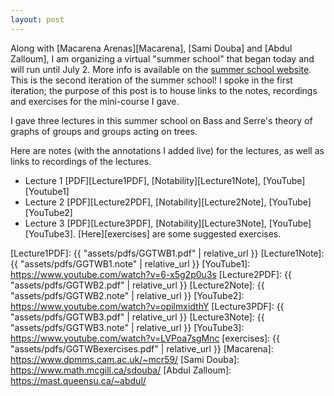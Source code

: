 ```yaml
---
layout: post
---
```

Along with [Macarena Arenas][Macarena], [Sami Douba] and [Abdul Zalloum],
I am organizing a virtual "summer school" that began today and will run until July 2.
More info is available on the [summer school website](https://sites.google.com/view/ggtwbii/home?authuser=0).
This is the second iteration of the summer school!
I spoke in the first iteration; the purpose of this post is to house links to the notes,
recordings and exercises for the mini-course I gave.

I gave three lectures in this summer school on Bass and Serre's theory
of graphs of groups and groups acting on trees.

Here are notes (with the annotations I added live)
for the lectures, as well as links to recordings of the lectures.
 - Lecture 1 [PDF][Lecture1PDF], [Notability][Lecture1Note], [YouTube][Youtube1]
 - Lecture 2 [PDF][Lecture2PDF], [Notability][Lecture2Note], [YouTube][YouTube2]
 - Lecture 3 [PDF][Lecture3PDF], [Notability][Lecture3Note], [YouTube][YouTube3].
[Here][exercises] are some suggested exercises.

[Lecture1PDF]: {{ "assets/pdfs/GGTWB1.pdf" | relative_url }}
[Lecture1Note]: {{ "assets/pdfs/GGTWB1.note" | relative_url }}
[YouTube1]:  https://www.youtube.com/watch?v=6-x5g2p0u3s
[Lecture2PDF]: {{ "assets/pdfs/GGTWB2.pdf" | relative_url }}
[Lecture2Note]: {{ "assets/pdfs/GGTWB2.note" | relative_url }}
[YouTube2]: https://www.youtube.com/watch?v=opilmxidthY
[Lecture3PDF]: {{ "assets/pdfs/GGTWB3.pdf" | relative_url }}
[Lecture3Note]: {{ "assets/pdfs/GGTWB3.note" | relative_url }}
[YouTube3]: https://www.youtube.com/watch?v=LVPoa7sgMnc
[exercises]: {{ "assets/pdfs/GGTWBexercises.pdf" | relative_url }}
[Macarena]: https://www.dpmms.cam.ac.uk/~mcr59/
[Sami Douba]: https://www.math.mcgill.ca/sdouba/
[Abdul Zalloum]: https://mast.queensu.ca/~abdul/
